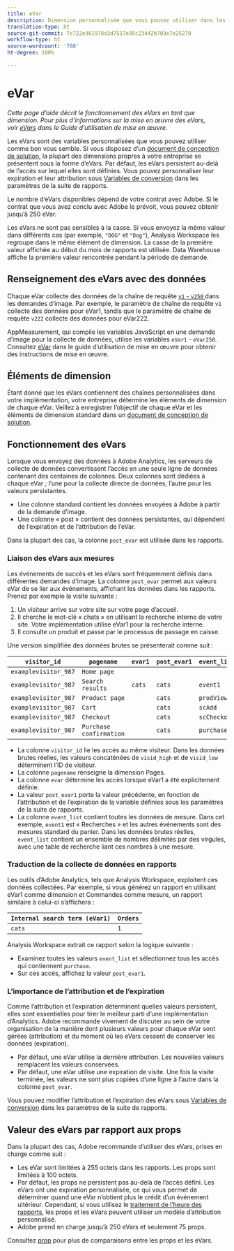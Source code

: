 ```yaml
---
title: eVar
description: Dimension personnalisée que vous pouvez utiliser dans les rapports.
translation-type: ht
source-git-commit: 7c722e361978a3d7517e95c23442b703e7e25270
workflow-type: ht
source-wordcount: '788'
ht-degree: 100%

---
```



# eVar

*Cette page d’aide décrit le fonctionnement des eVars en tant que dimension. Pour plus d’informations sur la mise en œuvre des eVars, voir [eVars](/help/implement/vars/page-vars/evar.md) dans le Guide d’utilisation de mise en œuvre.*

Les eVars sont des variables personnalisées que vous pouvez utiliser comme bon vous semble. Si vous disposez d’un [document de conception de solution](/help/implement/prepare/solution-design.md), la plupart des dimensions propres à votre entreprise se présentent sous la forme d’eVars. Par défaut, les eVars persistent au-delà de l’accès sur lequel elles sont définies. Vous pouvez personnaliser leur expiration et leur attribution sous [Variables de conversion](/help/admin/admin/conversion-var-admin/conversion-var-admin.md) dans les paramètres de la suite de rapports.

Le nombre d’eVars disponibles dépend de votre contrat avec Adobe. Si le contrat que vous avez conclu avec Adobe le prévoit, vous pouvez obtenir jusqu’à 250 eVar.

Les eVars ne sont pas sensibles à la casse. Si vous envoyez la même valeur dans différents cas (par exemple, `"DOG"` et `"Dog"`), Analysis Workspace les regroupe dans le même élément de dimension. La casse de la première valeur affichée au début du mois de rapports est utilisée. Data Warehouse affiche la première valeur rencontrée pendant la période de demande.

## Renseignement des eVars avec des données

Chaque eVar collecte des données de la chaîne de requête [`v1` - `v250` ](/help/implement/validate/query-parameters.md) dans les demandes d’image. Par exemple, le paramètre de chaîne de requête `v1` collecte des données pour eVar1, tandis que le paramètre de chaîne de requête `v222` collecte des données pour eVar222.

AppMeasurement, qui compile les variables JavaScript en une demande d’image pour la collecte de données, utilise les variables `eVar1` - `eVar250`. Consultez [eVar](/help/implement/vars/page-vars/evar.md) dans le guide d’utilisation de mise en œuvre pour obtenir des instructions de mise en œuvre.

## Éléments de dimension

Étant donné que les eVars contiennent des chaînes personnalisées dans votre implémentation, votre entreprise détermine les éléments de dimension de chaque eVar. Veillez à enregistrer l’objectif de chaque eVar et les éléments de dimension standard dans un [document de conception de solution](/help/implement/prepare/solution-design.md).

## Fonctionnement des eVars

Lorsque vous envoyez des données à Adobe Analytics, les serveurs de collecte de données convertissent l’accès en une seule ligne de données contenant des centaines de colonnes. Deux colonnes sont dédiées à chaque eVar ; l’une pour la collecte directe de données, l’autre pour les valeurs persistantes.

* Une colonne standard contient les données envoyées à Adobe à partir de la demande d’image.
* Une colonne « post » contient des données persistantes, qui dépendent de l’expiration et de l’attribution de l’eVar.

Dans la plupart des cas, la colonne `post_evar` est utilisée dans les rapports.

### Liaison des eVars aux mesures

Les événements de succès et les eVars sont fréquemment définis dans différentes demandes d’image. La colonne `post_evar` permet aux valeurs eVar de se lier aux événements, affichant les données dans les rapports. Prenez par exemple la visite suivante :

1. Un visiteur arrive sur votre site sur votre page d’accueil.
2. Il cherche le mot-clé « chats » en utilisant la recherche interne de votre site. Votre implémentation utilise eVar1 pour la recherche interne.
3. Il consulte un produit et passe par le processus de passage en caisse.

Une version simplifiée des données brutes se présenterait comme suit :

| `visitor_id` | `pagename` | `evar1` | `post_evar1` | `event_list` |
| --- | --- | --- | --- | --- |
| `examplevisitor_987` | `Home page` |  |  |  |
| `examplevisitor_987` | `Search results` | `cats` | `cats` | `event1` |
| `examplevisitor_987` | `Product page` |  | `cats` | `prodView` |
| `examplevisitor_987` | `Cart` |  | `cats` | `scAdd` |
| `examplevisitor_987` | `Checkout` |  | `cats` | `scCheckout` |
| `examplevisitor_987` | `Purchase confirmation` |  | `cats` | `purchase` |

* La colonne `visitor_id` lie les accès au même visiteur. Dans les données brutes réelles, les valeurs concaténées de `visid_high` et de `visid_low` déterminent l’ID de visiteur.
* La colonne `pagename` renseigne la dimension Pages.
* La colonne `evar` détermine les accès lorsque eVar1 a été explicitement définie.
* La valeur `post_evar1` porte la valeur précédente, en fonction de l’attribution et de l’expiration de la variable définies sous les paramètres de la suite de rapports.
* La colonne `event_list` contient toutes les données de mesure. Dans cet exemple, `event1` est « Recherches » et les autres événements sont des mesures standard du panier. Dans les données brutes réelles, `event_list` contient un ensemble de nombres délimités par des virgules, avec une table de recherche liant ces nombres à une mesure.

### Traduction de la collecte de données en rapports

Les outils d’Adobe Analytics, tels que Analysis Workspace, exploitent ces données collectées. Par exemple, si vous générez un rapport en utilisant eVar1 comme dimension et Commandes comme mesure, un rapport similaire à celui-ci s’affichera :

| `Internal search term (eVar1)` | `Orders` |
| --- | --- |
| `cats` | `1` |

Analysis Workspace extrait ce rapport selon la logique suivante :

* Examinez toutes les valeurs `event_list` et sélectionnez tous les accès qui contiennent `purchase`.
* Sur ces accès, affichez la valeur `post_evar1`.

### L’importance de l’attribution et de l’expiration

Comme l’attribution et l’expiration déterminent quelles valeurs persistent, elles sont essentielles pour tirer le meilleur parti d’une implémentation d’Analytics. Adobe recommande vivement de discuter au sein de votre organisation de la manière dont plusieurs valeurs pour chaque eVar sont gérées (attribution) et du moment où les eVars cessent de conserver les données (expiration).

* Par défaut, une eVar utilise la dernière attribution. Les nouvelles valeurs remplacent les valeurs conservées.
* Par défaut, une eVar utilise une expiration de visite. Une fois la visite terminée, les valeurs ne sont plus copiées d’une ligne à l’autre dans la colonne `post_evar`.

Vous pouvez modifier l’attribution et l’expiration des eVars sous [Variables de conversion](/help/admin/admin/conversion-var-admin/conversion-var-admin.md) dans les paramètres de la suite de rapports.

## Valeur des eVars par rapport aux props

Dans la plupart des cas, Adobe recommande d’utiliser des eVars, prises en charge comme suit :

* Les eVar sont limitées à 255 octets dans les rapports. Les props sont limitées à 100 octets.
* Par défaut, les props ne persistent pas au-delà de l’accès défini. Les eVars ont une expiration personnalisée, ce qui vous permet de déterminer quand une eVar n’obtient plus le crédit d’un événement ultérieur. Cependant, si vous utilisez le [traitement de l’heure des rapports](/help/components/vrs/vrs-report-time-processing.md), les props et les eVars peuvent utiliser un modèle d’attribution personnalisé.
* Adobe prend en charge jusqu’à 250 eVars et seulement 75 props.

Consultez [prop](prop.md) pour plus de comparaisons entre les props et les eVars.
